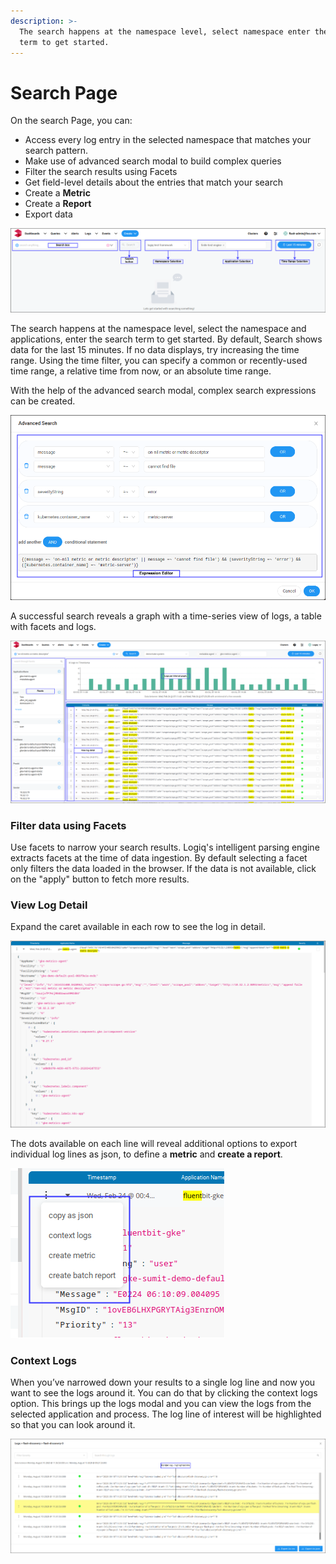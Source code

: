 ```yaml
---
description: >-
  The search happens at the namespace level, select namespace enter the search
  term to get started.
---
```


# Search Page

On the search Page, you can:

* Access every log entry in the selected namespace that matches your search pattern.
* Make use of advanced search modal to build complex queries
* Filter the search results using Facets
* Get field-level details about the entries that match your search
* Create a **Metric**
* Create a **Report**
* Export data 

![](../.gitbook/assets/flash-high-level-search-empty%20%281%29.png)

The search happens at the namespace level, select the namespace and applications, enter the search term to get started. By default, Search shows data for the last 15 minutes. If no data displays, try increasing the time range. Using the time filter, you can specify a common or recently-used time range, a relative time from now, or an absolute time range.

With the help of the advanced search modal, complex search expressions can be created.  

![](../.gitbook/assets/flash-high-level-advanced-search.png)

A successful search reveals a graph with a time-series view of logs, a table with facets and logs.

![](../.gitbook/assets/flash-high-level-search-available%20%281%29.png)

### Filter data using Facets

Use facets to narrow your search results. Logiq's intelligent parsing engine extracts facets at the time of data ingestion. By default selecting a facet only filters the data loaded in the browser. If the data is not available, click on the "apply" button to fetch more results.

### View Log Detail

Expand the caret available in each row to see the log in detail. 

![](../.gitbook/assets/flash-high-level-search-expand.png)

The dots available on each line will reveal additional options to export individual log lines as json, to define a **metric** and **create a report**. 

![](../.gitbook/assets/flash-high-level-options-1-.png)

### Context Logs

When you’ve narrowed down your results to a single log line and now you want to see the logs around it. You can do that by clicking the context logs option. This brings up the logs modal and you can view the logs from the selected application and process. The log line of interest will be highlighted so that you can look around it.

![](../.gitbook/assets/flash-high-level-context-logs.png)

